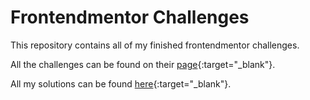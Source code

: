 # Frontendmentor Challenges

This repository contains all of my finished frontendmentor challenges.

All the challenges can be found on their [page](https://www.frontendmentor.io/challenges){:target="\_blank"}.

All my solutions can be found [here](https://henripc.github.io/frontendmentor-challenges/){:target="\_blank"}.